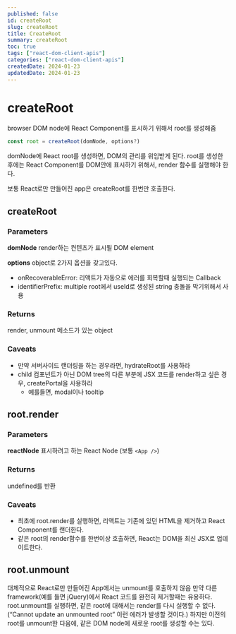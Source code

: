 ```yaml
---
published: false
id: createRoot
slug: createRoot
title: CreateRoot
summary: createRoot
toc: true
tags: ["react-dom-client-apis"]
categories: ["react-dom-client-apis"]
createdDate: 2024-01-23
updatedDate: 2024-01-23
---
```


# createRoot

browser DOM node에 React Component를 표시하기 위해서 root를 생성해줌

```ts
const root = createRoot(domNode, options?)
```

domNode에 React root를 생성하면, DOM의 관리를 위임받게 된다.
root를 생성한 후에는 React Component를 DOM안에 표시하기 위해서, render 함수를 실행해야 한다.

보통 React로만 만들어진 app은 createRoot를 한번만 호출한다.

## createRoot
### Parameters
**domNode**
render하는 컨텐츠가 표시될 DOM element

**options**
object로 2가지 옵션을 갖고있다.
- onRecoverableError: 리액트가 자동으로 에러를 회복할때 실행되는 Callback
- identifierPrefix: multiple root에서 useId로 생성된 string 충돌을 막기위해서 사용

### Returns
render, unmount 메소드가 있는 object

### Caveats
- 만약 서버사이드 랜더링을 하는 경우라면, hydrateRoot를 사용하라
- child 컴포넌트가 아닌 DOM tree의 다른 부분에 JSX 코드를 render하고 싶은 경우, createPortal을 사용하라
  - 예를들면, modal이나 tooltip


## root.render
### Parameters
**reactNode**
표시하려고 하는 React Node (보통 `<App />`)

### Returns
undefined를 반환

### Caveats
- 최초에 root.render를 실행하면, 리액트는 기존에 있던 HTML을 제거하고 React Component를 랜더한다.
- 같은 root의 render함수를 한번이상 호출하면, React는 DOM을 최신 JSX로 업데이트한다.

## root.unmount
대체적으로 React로만 만들어진 App에서는 unmount를 호출하지 않음
만약 다른 framework(예를 들면 jQuery)에서 React 코드를 완전히 제거할때는 유용하다.
root.unmount를 실행하면, 같은 root에 대해서는 render를 다시 실행할 수 없다. (“Cannot update an unmounted root” 이런 에러가 발생할 것이다.)
하지만 이전의 root를 unmount한 다음에, 같은 DOM node에 새로운 root를 생성할 수는 있다.



